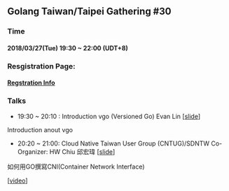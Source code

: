 ## Golang Taiwan/Taipei Gathering #30

### Time

#### 2018/03/27(Tue) 19:30 ~ 22:00  (UDT+8)

### Resgistration Page:

#### [Regstration Info](https://golang.kktix.cc/events/gtg30)

### Talks

- 19:30 ~ 20:10 : Introduction vgo (Versioned Go) Evan Lin  [[slide](https://www.slideshare.net/EvansLin/gtg30-introduction-vgo)]

Introduction anout vgo

- 20:20 ~ 21:00:  Cloud Native Taiwan User Group (CNTUG)/SDNTW Co-Organizer: HW Chiu 邱宏瑋 [[slide](https://www.slideshare.net/hongweiqiu/writing-the-container-network-interfacecni-plugin-in-golang-92128553)]


如何用GO撰寫CNI(Container Network Interface)

[[video](https://www.youtube.com/watch?v=9252yf4xK8w&feature=youtu.be)]




